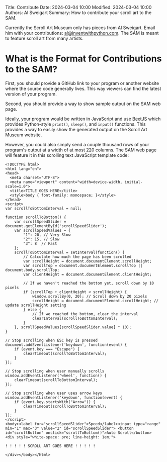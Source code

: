 Title: Contribute
Date: 2024-03-04 10:00
Modified: 2024-03-04 10:00
Authors: Al Sweigart
Summary: How to contribute your scroll art to the SAM.

Currently the Scroll Art Museum only has pieces from Al Sweigart. Email him with your contributions: <a href="mailto:al@inventwithpython.com">al@inventwithpython.com</a>. The SAM is meant to feature scroll art from many artists.


What is the Format for Contributions to the SAM?
=================================================

First, you should provide a GitHub link to your program or another website where the source code generally lives. This way viewers can find the latest version of your program.

Second, you should provide a way to show sample output on the SAM web page.

Ideally, your program would be written in JavaScript and use [BextJS](https://github.com/asweigart/bextjs) which provides Python-style `print()`, `sleep()`, and `input()` functions. This provides a way to easily show the generated output on the Scroll Art Museum website.

However, you could also simply send a couple thousand rows of your program's output at a width of at most 220 columns. The SAM web page will feature it in this scrolling text JavaScript template code:

    <!DOCTYPE html>
    <html lang="en">
    <head>
      <meta charset="UTF-8">
      <meta name="viewport" content="width=device-width, initial-scale=1.0">
      <title>TITLE GOES HERE</title>
      <style>body { font-family: monospace; }</style>
    </head>
    <script>
    var scrollToBottomInterval = null;

    function scrollToBottom() {
        var scrollSpeedSlider = document.getElementById('scrollSpeedSlider');
        var scrollSpeedValues = {
            "1": 20, // Very Slow
            "2": 15, // Slow
            "3": 8  // Fast
        };
        scrollToBottomInterval = setInterval(function() {
            // Calculate how much the page has been scrolled
            var scrollHeight = document.documentElement.scrollHeight;
            var scrollTop = document.documentElement.scrollTop || document.body.scrollTop;
            var clientHeight = document.documentElement.clientHeight;

            // If we haven't reached the bottom yet, scroll down by 10 pixels
            if (scrollTop + clientHeight < scrollHeight) {
                window.scrollBy(0, 20); // Scroll down by 20 pixels
                scrollHeight = document.documentElement.scrollHeight; // update scrollHeight setting
            } else {
                // If we reached the bottom, clear the interval
                clearInterval(scrollToBottomInterval);
            }
        }, scrollSpeedValues[scrollSpeedSlider.value] * 10);
    }

    // Stop scrolling when ESC key is pressed
    document.addEventListener('keydown', function(event) {
        if (event.key === "Escape") {
            clearTimeout(scrollToBottomInterval);
        }
    });

    // Stop scrolling when user manually scrolls
    window.addEventListener('wheel', function() {
        clearTimeout(scrollToBottomInterval);
    });

    // Stop scrolling when user uses arrow keys
    window.addEventListener('keydown', function(event) {
        if (event.key.startsWith("Arrow")) {
            clearTimeout(scrollToBottomInterval);
        }
    });
    </script>
    <body><label for="scrollSpeedSlider">Speed</label><input type="range" min="1" max="3" value="2" id="scrollSpeedSlider"> <button id="scrollButton" onclick="scrollToBottom()">Auto Scroll</button>
    <div style="white-space: pre; line-height: 1em;">

    ! ! ! ! ! SCROLL ART GOES HERE ! ! ! ! !
    
    </div></body></html>


